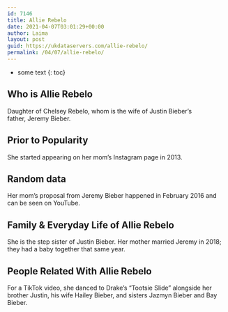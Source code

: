 ```yaml
---
id: 7146
title: Allie Rebelo
date: 2021-04-07T03:01:29+00:00
author: Laima
layout: post
guid: https://ukdataservers.com/allie-rebelo/
permalink: /04/07/allie-rebelo/
---
```


* some text
{: toc}


## Who is Allie Rebelo
                  
                  
                  
Daughter of Chelsey Rebelo, whom is the wife of Justin Bieber&#8217;s father, Jeremy Bieber.
                  
              
            
              
            
                
                
                
## Prior to Popularity
                  
                  
                  
She started appearing on her mom&#8217;s Instagram page in 2013.
                  
              
            
              
            
                
                
                
## Random data
                  
                  
                  
Her mom&#8217;s proposal from Jeremy Bieber happened in February 2016 and can be seen on YouTube.
                  
              
            
              
            
                
                
                
## Family & Everyday Life of Allie Rebelo
                  
                  
                  
She is the step sister of Justin Bieber. Her mother married Jeremy in 2018; they had a baby together that same year. 
                  
              
            
              
            
                
                
                
## People Related With Allie Rebelo
                  
                  
                  
For a TikTok video, she danced to Drake&#8217;s &#8220;Tootsie Slide&#8221; alongside her brother Justin, his wife Hailey Bieber, and sisters Jazmyn Bieber and Bay Bieber.
                  
              
            
              
            
                
              
            
              
              
            
            
              
            
          
          
          